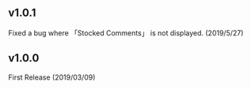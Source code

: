 ## v1.0.1

Fixed a bug where 「Stocked Comments」 is not displayed. (2019/5/27)

## v1.0.0

First Release (2019/03/09)